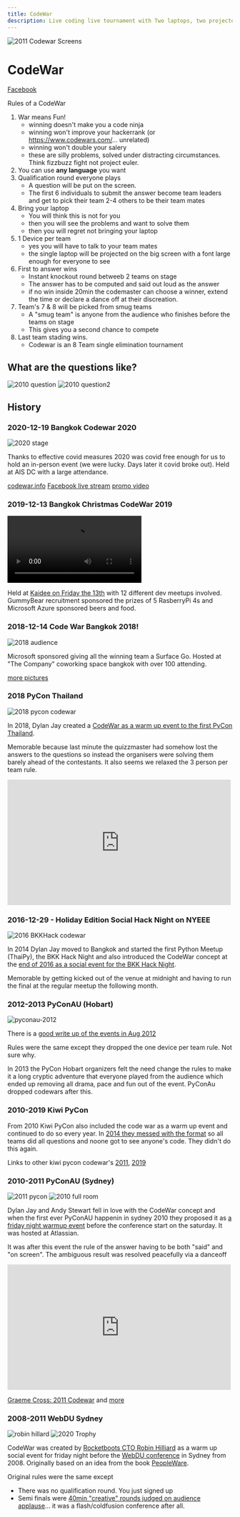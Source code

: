 ```yaml
---
title: CodeWar
description: Live coding live tournament with Two laptops, two projectors, two teams at a time, one programming task - everyone else has some finger food and a drink and watches. Teams of 3-5 people formed spontaneously.
---
```


![2011 Codewar Screens](assets/images/2011_pycon_screens.jpg)

# CodeWar

[Facebook](https://www.facebook.com/codewarfederation)

Rules of a CodeWar
1. War means Fun!
   - winning doesn't make you a code ninja
   - winning won't improve your hackerrank (or https://www.codewars.com/... unrelated)
   - winning won't double your salery
   - these are silly problems, solved under distracting circumstances. Think fizzbuzz fight not project euler.
2. You can use **any language** you want
3. Qualification round everyone plays
   - A question will be put on the screen.
   - The first 6 individuals to submit the answer become team leaders and get to pick their team 2-4 others to be their team mates
4. Bring your laptop
   - You will think this is not for you
   - then you will see the problems and want to solve them
   - then you will regret not bringing your laptop
5. 1 Device per team
   - yes you will have to talk to your team mates
   - the single laptop will be projected on the big screen with a font large enough for everyone to see
6. First to answer wins
   - Instant knockout round betweeb 2 teams on stage
   - The answer has to be computed and said out loud as the answer
   - if no win inside 20min the codemaster can choose a winner, extend the time or declare a dance off at their discreation.
7. Team's 7 & 8 will be picked from smug teams
   - A "smug team" is anyone from the audience who finishes before the teams on stage
   - This gives you a second chance to compete
8. Last team stading wins.
   - Codewar is an 8 Team single elimination tournament


## What are the questions like?

![2010 question](assets/images/code-wars-challenge-1b-2010.webp)
![2010 question2](assets/images/codewars-challenge-2-2010.webp)

## History

### 2020-12-19 Bangkok Codewar 2020

![2020 stage](assets/images/2020_stage.jpg)

Thanks to effective covid measures 2020 was covid free enough for us to hold an in-person event (we were lucky. Days later it covid broke out). Held at AIS DC with a large attendance. 

[codewar.info](https://codewar.info) [Facebook live stream](https://www.facebook.com/watch/live/?ref=watch_permalink&v=1016001628885678) [promo video](https://www.youtube.com/watch?v=Gowm4cN6EXQ&t=6s)

### 2019-12-13 Bangkok Christmas CodeWar 2019

<video style="max-width:100%" controls>
  <source src="assets/images/2019_video.mp4" type="video/mp4">
  Your browser does not support the video tag.
</video>

Held at [Kaidee on Friday the 13th](https://www.ticketmelon.com/codewarfederation/christmascodewar2019?fbclid=IwAR2WsAOH7YhBL81jpcUOH84i8r1zYfn5vdimmoLJrjrZmM_g2P9JS9zk70Q) with 12 different dev meetups involved.
GummyBear recruitment sponsored the prizes of 5 RasberryPi 4s and Microsoft Azure sponsored beers and food.

### 2018-12-14 Code War Bangkok 2018!


![2018 audience](assets/images/2018-codewar-audience.jpeg)

Microsoft sponsored giving all the winning team a Surface Go. Hosted at "The Company" coworking space bangkok with over 100 attending.

[more pictures](https://www.facebook.com/codewarfederation/posts/120601169358416)

### 2018 PyCon Thailand

![2018 pycon codewar](assets/images/2018_pycon.jpg)

In 2018, Dylan Jay created a [CodeWar as a warm up event to the first PyCon Thailand](https://2019.th.pycon.org/pycon2018/code-war/index.html).

Memorable because last minute the quizzmaster had somehow lost the answers to the questions so instead the organisers were solving them barely ahead of the contestants. It also seems we relaxed the 3 person per team rule.

<iframe src="https://www.facebook.com/plugins/video.php?height=314&href=https%3A%2F%2Fwww.facebook.com%2FPyConThailand%2Fvideos%2F362179677639589%2F&show_text=false&width=560&t=0" width="500" height="281" style="border:none;overflow:hidden" scrolling="no" frameborder="0" allowfullscreen="true" allow="autoplay; clipboard-write; encrypted-media; picture-in-picture; web-share" allowFullScreen="true"></iframe>

### 2016-12-29 - Holiday Edition Social Hack Night on NYEEE

![2016 BKKHack codewar](assets/images/2016_bkkhackcodewar.jpg)

In 2014 Dylan Jay moved to Bangkok and started the first Python Meetup (ThaiPy), the BKK Hack Night and also introduced the
CodeWar concept at the [end of 2016 as a social event for the BKK Hack Night](https://www.meetup.com/en-AU/bkkhack/events/cxdkxlyvqbmc/).

Memorable by getting kicked out of the venue at midnight and having to run the final at the regular meetup the following month.

### 2012-2013 PyConAU (Hobart)

![pyconau-2012](assets/images/2012-pyconau.webp)

There is a [good write up of the events in Aug 2012](https://www.curiousvenn.com/2012/08/codewars-at-pycon-au-2012/?fbclid=IwAR0g1Dc2G6aO7UQTRaiND_WWXHfLNsQWQmNJcHx4sImnTiLmp8hGaWKVuNA)

Rules were the same except they dropped the one device per team rule. Not sure why.

In 2013 the PyCon Hobart organizers felt the need change the rules to make it a long cryptic adventure that everyone played from the audience which ended up removing all drama, pace and fun out of the event. PyConAu dropped codewars after this.

### 2010-2019 Kiwi PyCon

From 2010 Kiwi PyCon also included the code war as a warm up event and continued to do so every year. 
In [2014 they messed with the format](https://wellington.pm.org/articles/codewars2014/) so all teams did all questions and noone got to see anyone's code. They didn't do this again.

Links to other kiwi pycon codewar's [2011](https://www.scoop.co.nz/stories/BU1108/S00792/calling-all-it-geeks-and-tech-savvy-people.htm), [2019](https://python.nz/kiwipycon.x.codewars)

### 2010-2011 PyConAU (Sydney)

![2011 pycon](assets/images/2011_pycon.jpg)
![2010 full room](assets/images/2010-fullroom.jpg)

Dylan Jay and Andy Stewart fell in love with the CodeWar concept and when the first ever PyConAU happenin in sydney
2010 they proposed it as [a friday night warmup event](http://anyvite.com/byq1czpyyc) before the conference start on the saturday. It was hosted at Atlassian.

It was after this event the rule of the answer having to be both "said" and "on screen". The ambiguous result was resolved
peacefully via a danceoff

<iframe width="500" height="281" src="https://www.youtube.com/embed/gH4S6WfgWwk?si=K86oxkurULCvK8RY" title="YouTube video player" frameborder="0" allow="accelerometer; autoplay; clipboard-write; encrypted-media; gyroscope; picture-in-picture; web-share" allowfullscreen></iframe>

[Graeme Cross: 2011 Codewar](https://www.flickr.com/photos/66855660@N07/with/6087255630/) and [more](https://hiveminer.com/Tags/codewar)


### 2008-2011 WebDU Sydney

![robin hillard](assets/images/Robin-Hilliard-Code-Wars-MC.webp)
![2020 Trophy](assets/images/code-wars-trophy-2010.webp)

CodeWar was created by [Rocketboots CTO Robin Hilliard](https://www.linkedin.com/in/robinhilliard/) as a warm up social event for friday night before the [WebDU conference](https://www.flickr.com/photos/webdu/3553047315/) in Sydney from 2008. Originally based on an idea from the book [PeopleWare](https://en.wikipedia.org/wiki/Peopleware:_Productive_Projects_and_Teams). 

Original rules were the same except
- There was no qualification round. You just signed up
- Semi finals were [40min "creative" rounds judged on audience applause](https://www.eriontheinterweb.com/2010/05/codewars-2010-the-challenge-make-an-app-to-make-steve-jobs-relax-in-flash)... it was a flash/coldfusion conference after all.


